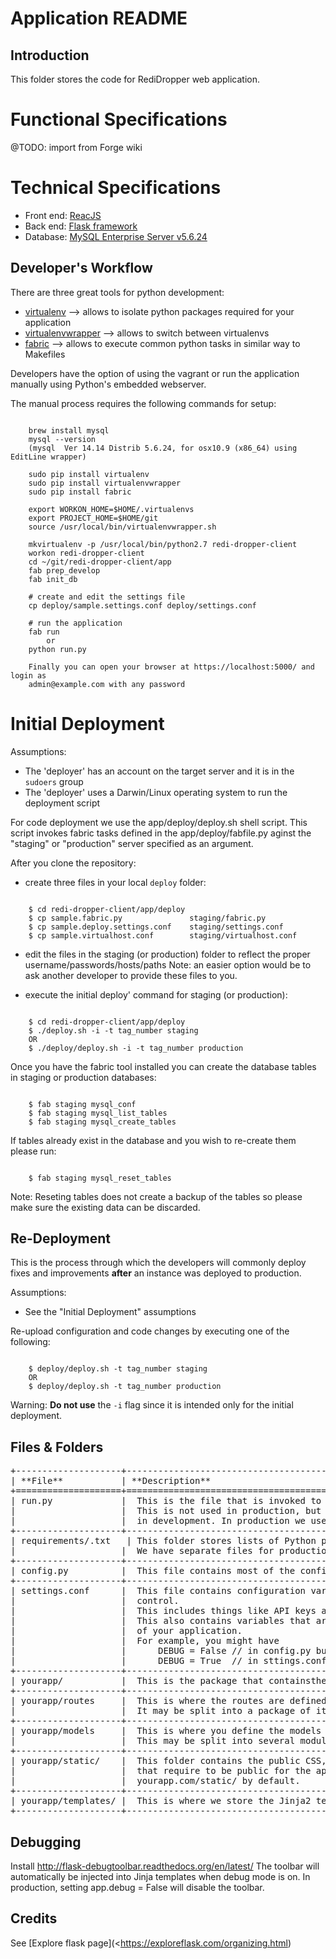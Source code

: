 # Application README

## Introduction

This folder stores the code for RediDropper web application.


# Functional Specifications

@TODO: import from Forge wiki


# Technical Specifications

- Front end: [ReacJS](https://facebook.github.io/react/docs/tutorial.html)
- Back end: [Flask framework](http://flask.pocoo.org)
- Database: [MySQL Enterprise Server v5.6.24](http://dev.mysql.com/doc/relnotes/mysql/5.6/en/news-5-6-24.html)


## Developer's Workflow

There are three great tools for python development:

 * [virtualenv](https://virtualenv.pypa.io/en/latest/)
    --> allows to isolate python packages required for your application
 * [virtualenvwrapper](https://virtualenvwrapper.readthedocs.org/en/latest/)
    --> allows to switch between virtualenvs
 * [fabric](https://fabric.readthedocs.org/en/latest/)
    --> allows to execute common python tasks in similar way to Makefiles


Developers have the option of using the vagrant or run the application
manually using Python's embedded webserver.

The manual process requires the following commands for setup:

```

    brew install mysql
    mysql --version
    (mysql  Ver 14.14 Distrib 5.6.24, for osx10.9 (x86_64) using  EditLine wrapper)

    sudo pip install virtualenv
    sudo pip install virtualenvwrapper
    sudo pip install fabric

    export WORKON_HOME=$HOME/.virtualenvs
    export PROJECT_HOME=$HOME/git
    source /usr/local/bin/virtualenvwrapper.sh

    mkvirtualenv -p /usr/local/bin/python2.7 redi-dropper-client
    workon redi-dropper-client
    cd ~/git/redi-dropper-client/app
    fab prep_develop
    fab init_db

    # create and edit the settings file
    cp deploy/sample.settings.conf deploy/settings.conf

    # run the application
    fab run
        or
    python run.py

    Finally you can open your browser at https://localhost:5000/ and login as
    admin@example.com with any password
```


# Initial Deployment

Assumptions:
 - The 'deployer' has an account on the target server and it is in the
    `sudoers` group
 - The 'deployer' uses a Darwin/Linux operating system to run the
    deployment script

For code deployment we use the app/deploy/deploy.sh shell script.
This script invokes fabric tasks defined in the app/deploy/fabfile.py
aginst the "staging" or "production" server specified as an argument.

After you clone the repository:

- create three files in your local `deploy` folder:

```

    $ cd redi-dropper-client/app/deploy
    $ cp sample.fabric.py               staging/fabric.py
    $ cp sample.deploy.settings.conf    staging/settings.conf
    $ cp sample.virtualhost.conf        staging/virtualhost.conf
```

- edit the files in the staging (or production) folder to reflect
  the proper username/passwords/hosts/paths
  Note: an easier option would be to ask another developer to provide these
  files to you.

- execute the initial deploy' command for staging (or production):

```

    $ cd redi-dropper-client/app/deploy
    $ ./deploy.sh -i -t tag_number staging
    OR
    $ ./deploy/deploy.sh -i -t tag_number production
```

Once you have the fabric tool installed you can create the database tables
in staging or production databases:

```

    $ fab staging mysql_conf
    $ fab staging mysql_list_tables
    $ fab staging mysql_create_tables
```

If tables already exist in the database and you wish to re-create them
please run:

```

    $ fab staging mysql_reset_tables
```

Note: Reseting tables does not create a backup of the tables so please
make sure the existing data can be discarded.


## Re-Deployment

This is the process through which the developers will commonly deploy
fixes and improvements **after** an instance was deployed to production.

Assumptions:
 - See the "Initial Deployment" assumptions

Re-upload configuration and code changes by executing one of the following:

```

    $ deploy/deploy.sh -t tag_number staging
    OR
    $ deploy/deploy.sh -t tag_number production
```

Warning: **Do not use** the `-i` flag since it is intended only for the
        initial deployment.


## Files & Folders

<pre>
+--------------------+-----------------------------------------------------------------------------+
| **File**           | **Description**                                                             |
+====================+=============================================================================+
| run.py             |  This is the file that is invoked to start up a development server.         |
|                    |  This is not used in production, but it will see a lot of mileage           |
|                    |  in development. In production we use the dropper.wsgi file for Apache.     |
+--------------------+-----------------------------------------------------------------------------+
| requirements/.txt   | This folder stores lists of Python packages that the app depends on.       |
|                    |  We have separate files for production and development dependencies.        |
+--------------------+-----------------------------------------------------------------------------+
| config.py          |  This file contains most of the configuration variables that the app needs. |
+--------------------+-----------------------------------------------------------------------------+
| settings.conf      |  This file contains configuration variables that shouldn't be in version    |
|                    |  control.                                                                   |
|                    |  This includes things like API keys and database URIs containing passwords. |
|                    |  This also contains variables that are specific to this particular instance |
|                    |  of your application.                                                       |
|                    |  For example, you might have                                                |
|                    |      DEBUG = False // in config.py but                                      |
|                    |      DEBUG = True  // in sttings.conf for development.                      |
+--------------------+-----------------------------------------------------------------------------+
| yourapp/           |  This is the package that containsthe bulk of the application code.         |
+--------------------+-----------------------------------------------------------------------------+
| yourapp/routes     |  This is where the routes are defined.                                      |
|                    |  It may be split into a package of its own.                                 |
+--------------------+-----------------------------------------------------------------------------+
| yourapp/models     |  This is where you define the models of your application.                   |
|                    |  This may be split into several modules in the same way as routes.          |
+--------------------+-----------------------------------------------------------------------------+
| yourapp/static/    |  This folder contains the public CSS, JavaScript, images and other files    |
|                    |  that require to be public for the app. It is accessible from               |
|                    |  yourapp.com/static/ by default.                                            |
+--------------------+-----------------------------------------------------------------------------+
| yourapp/templates/ |  This is where we store the Jinja2 templates for the app.                   |
+--------------------+-----------------------------------------------------------------------------+
</pre>


## Debugging

Install http://flask-debugtoolbar.readthedocs.org/en/latest/
The toolbar will automatically be injected into Jinja templates when debug mode is on.
In production, setting app.debug = False will disable the toolbar.


## Credits

See [Explore flask page](<https://exploreflask.com/organizing.html)
